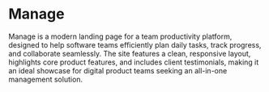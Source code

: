 # Manage
Manage is a modern landing page for a team productivity platform, designed to help software teams efficiently plan daily tasks, track progress, and collaborate seamlessly. The site features a clean, responsive layout, highlights core product features, and includes client testimonials, making it an ideal showcase for digital product teams seeking an all-in-one management solution.


